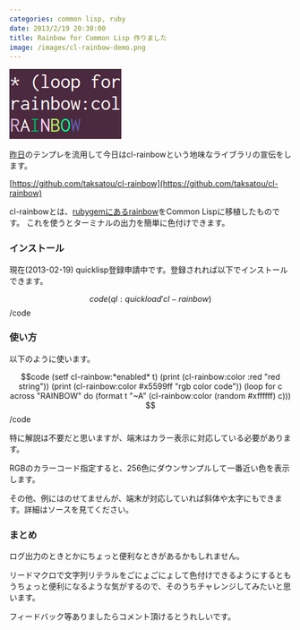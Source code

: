 ```yaml
---
categories: common lisp, ruby
date: 2013/2/19 20:30:00
title: Rainbow for Common Lisp 作りました
image: /images/cl-rainbow-demo.png
---
```


![lisp](/images/cl-rainbow-demo.png)

[昨日](http://mojavy.com/blog/2013/02/18/ltsv-for-common-lisp/)のテンプレを流用して今日はcl-rainbowという地味なライブラリの宣伝をします。

[https://github.com/taksatou/cl-rainbow](https://github.com/taksatou/cl-rainbow)

cl-rainbowとは、[rubygemにあるrainbow](https://github.com/sickill/rainbow)をCommon Lispに移植したものです。
これを使うとターミナルの出力を簡単に色付けできます。

### インストール

現在(2013-02-19) quicklisp登録申請中です。登録されれば以下でインストールできます。

$$code
(ql:quickload 'cl-rainbow)
$$/code

### 使い方

以下のように使います。

$$code
(setf cl-rainbow:*enabled* t)
(print (cl-rainbow:color :red "red string"))
(print (cl-rainbow:color #x5599ff "rgb color code"))
(loop for c across "RAINBOW" do (format t "~A" (cl-rainbow:color (random #xffffff) c)))
$$/code

特に解説は不要だと思いますが、端末はカラー表示に対応している必要があります。

RGBのカラーコード指定すると、256色にダウンサンプルして一番近い色を表示します。

その他、例にはのせてませんが、端末が対応していれば斜体や太字にもできます。詳細はソースを見てください。

### まとめ

ログ出力のときとかにちょっと便利なときがあるかもしれません。

リードマクロで文字列リテラルをごにょごにょして色付けできるようにするともうちょっと便利になるような気がするので、そのうちチャレンジしてみたいと思います。

フィードバック等ありましたらコメント頂けるとうれしいです。
